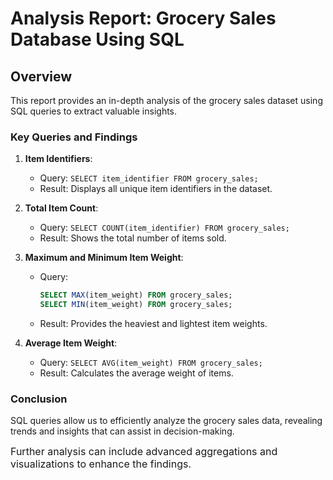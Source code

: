 # Analysis Report: Grocery Sales Database Using SQL

## Overview
This report provides an in-depth analysis of the grocery sales dataset using SQL queries to extract valuable insights.

### Key Queries and Findings
1. **Item Identifiers**:
   - Query: `SELECT item_identifier FROM grocery_sales;`
   - Result: Displays all unique item identifiers in the dataset.

2. **Total Item Count**:
   - Query: `SELECT COUNT(item_identifier) FROM grocery_sales;`
   - Result: Shows the total number of items sold.

3. **Maximum and Minimum Item Weight**:
   - Query: 
     ```sql
     SELECT MAX(item_weight) FROM grocery_sales;
     SELECT MIN(item_weight) FROM grocery_sales;
     ```
   - Result: Provides the heaviest and lightest item weights.

4. **Average Item Weight**:
   - Query: `SELECT AVG(item_weight) FROM grocery_sales;`
   - Result: Calculates the average weight of items.

### Conclusion
SQL queries allow us to efficiently analyze the grocery sales data, revealing trends and insights that can assist in decision-making.

<span style="font-size: 16px;">Further analysis can include advanced aggregations and visualizations to enhance the findings.</span>
